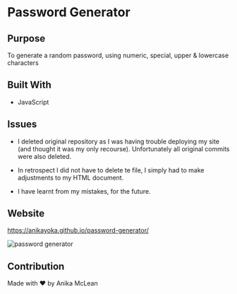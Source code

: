 # Password Generator

## Purpose
To generate a random password, using numeric, special, upper & lowercase characters

## Built With
* JavaScript

## Issues
* I deleted original repository as I was having trouble deploying my site (and thought it was my only recourse). Unfortunately all original commits were also deleted. 

* In retrospect I did not have to delete te file, I simply had to make adjustments to my HTML document.

* I have learnt from my mistakes, for the future.


## Website
https://anikayoka.github.io/password-generator/

![password generator](https://user-images.githubusercontent.com/88905488/157567703-cbac4fee-50ef-4404-a2b1-204acca25cd7.png)


## Contribution
Made with ❤️ by Anika McLean 
